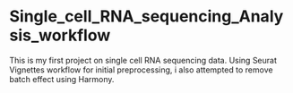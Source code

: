 # Single_cell_RNA_sequencing_Analysis_workflow
This is my first project on single cell RNA sequencing data. Using Seurat Vignettes workflow for initial preprocessing, i also attempted to remove batch effect using Harmony.

